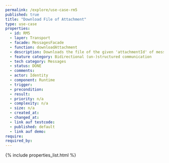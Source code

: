 ```yaml
---
permalink: /explore/use-case-rm5
published: true
title: "Download File of Attachment"
type: use-case
properties:
  - id: RM5
  - layer: Transport
  - facade: MessagesFacade
  - function: downloadAttachment
  - description: Downloads the file of the given 'attachmentId' of message with 'messageId'.
  - feature category: Bidirectional (un-)structured communication
  - tech category: Messages
  - status: DONE
  - comments:
  - actor: Identity
  - component: Runtime
  - trigger:
  - precondition:
  - result:
  - priority: n/a
  - complexity: n/a
  - size: n/a
  - created_at:
  - changed_at:
  - link auf testcode:
  - published: default
  - link auf demo:
require:
required_by:
---
```

{% include properties_list.html %}
